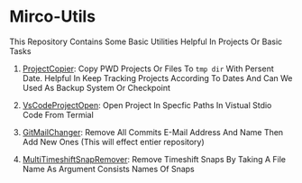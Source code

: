 # Mirco-Utils
This Repository Contains Some Basic Utilities Helpful In Projects Or Basic Tasks

1. [ProjectCopier](https://github.com/FireFlareDb/Mirco-Utils/blob/main/ProjectCopier.sh): Copy PWD Projects Or Files To `tmp dir`  With Persent Date. Helpful In                              Keep Tracking Projects According To Dates And Can We Used As Backup System Or Checkpoint

2. [VsCodeProjectOpen](https://github.com/FireFlareDb/Mirco-Utils/blob/main/VsCodeProjectOpen.sh): Open Project In Specfic Paths In Vistual Stdio Code From Termial

3. [GitMailChanger](https://github.com/FireFlareDb/Mirco-Utils/blob/main/GitMailChanger.sh): Remove All Commits E-Mail Address And Name Then Add New Ones (This will effect entier repository)

4. [MultiTimeshiftSnapRemover](https://github.com/FireFlareDb/Mirco-Utils/blob/main/MultiTimeshiftSnapRemover.sh): Remove Timeshift Snaps By Taking A File Name As Argument Consists Names Of Snaps 
